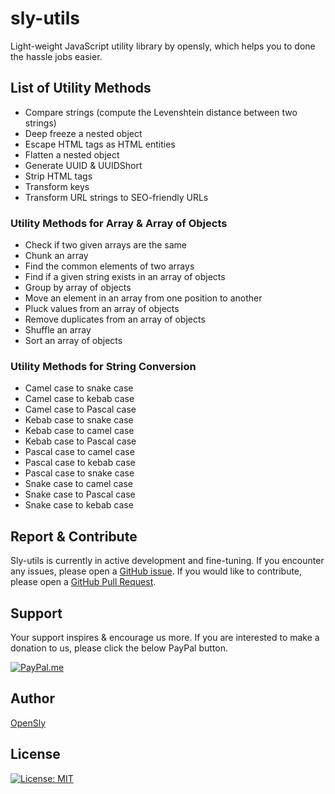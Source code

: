 # sly-utils

Light-weight JavaScript utility library by opensly, which helps you to done the hassle jobs easier.

## List of Utility Methods

- Compare strings (compute the Levenshtein distance between two strings)
- Deep freeze a nested object
- Escape HTML tags as HTML entities
- Flatten a nested object
- Generate UUID & UUIDShort
- Strip HTML tags
- Transform keys
- Transform URL strings to SEO-friendly URLs

### Utility Methods for Array & Array of Objects

- Check if two given arrays are the same
- Chunk an array
- Find the common elements of two arrays
- Find if a given string exists in an array of objects
- Group by array of objects
- Move an element in an array from one position to another
- Pluck values from an array of objects
- Remove duplicates from an array of objects
- Shuffle an array
- Sort an array of objects

### Utility Methods for String Conversion

- Camel case to snake case
- Camel case to kebab case
- Camel case to Pascal case
- Kebab case to snake case
- Kebab case to camel case
- Kebab case to Pascal case
- Pascal case to camel case
- Pascal case to kebab case
- Pascal case to snake case
- Snake case to camel case
- Snake case to Pascal case
- Snake case to kebab case


## Report & Contribute

Sly-utils is currently in active development and fine-tuning.
If you encounter any issues, please open a [GitHub issue](https://github.com/opensly/sly-utils/issues).
If you would like to contribute, please open a [GitHub Pull Request](https://github.com/opensly/sly-utils/pulls).


## Support

Your support inspires & encourage us more. If you are interested to make a donation to us, please click the below PayPal button.

[![PayPal.me](https://img.shields.io/badge/paypal-donate-119fde.svg)](https://www.paypal.me/LakshmikanthV)


## Author

[OpenSly](https://github.com/opensly)


## License

[![License: MIT](https://img.shields.io/badge/License-MIT-blue.svg)](https://opensource.org/licenses/MIT)
